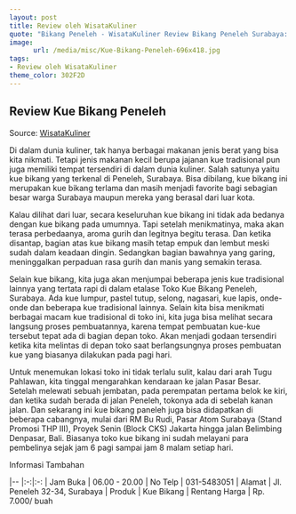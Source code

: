 ```yaml
---
layout: post
title: Review oleh WisataKuliner
quote: "Bikang Peneleh - WisataKuliner Review Bikang Peneleh Surabaya: Di dalam dunia kuliner, tak hanya berbagai makanan jenis berat yang bisa kita nikmati. Tetapi jenis makanan kecil berupa jajanan kue tradisional pun juga memiliki tempat tersendiri di dalam dunia kuliner. Salah satunya yaitu kue bikang yang terkenal di Peneleh, Surabaya. Bisa dibilang, kue bikang ini merupakan kue bikang terlama dan masih menjadi favorite bagi sebagian besar warga Surabaya maupun mereka yang berasal dari luar kota. ..."
image:
      url: /media/misc/Kue-Bikang-Peneleh-696x418.jpg
tags:
- Review oleh WisataKuliner
theme_color: 302F2D
---
```


## Review Kue Bikang Peneleh

Source: [WisataKuliner](https://www.wisatakuliner.com/kue-bikang-peneleh)

Di dalam dunia kuliner, tak hanya berbagai makanan jenis berat yang bisa kita nikmati. Tetapi jenis makanan kecil berupa jajanan kue tradisional pun juga memiliki tempat tersendiri di dalam dunia kuliner. Salah satunya yaitu kue bikang yang terkenal di Peneleh, Surabaya. Bisa dibilang, kue bikang ini merupakan kue bikang terlama dan masih menjadi favorite bagi sebagian besar warga Surabaya maupun mereka yang berasal dari luar kota.

Kalau dilihat dari luar, secara keseluruhan kue bikang ini tidak ada bedanya dengan kue bikang pada umumnya. Tapi setelah menikmatinya, maka akan terasa perbedaanya, aroma gurih dan legitnya begitu terasa. Dan ketika disantap, bagian atas kue bikang masih tetap empuk dan lembut meski sudah dalam keadaan dingin. Sedangkan bagian bawahnya yang garing, meninggalkan perpaduan rasa gurih dan manis yang semakin terasa.

Selain kue bikang, kita juga akan menjumpai beberapa jenis kue tradisional lainnya yang tertata rapi di dalam etalase Toko Kue Bikang Peneleh, Surabaya. Ada kue lumpur, pastel tutup, selong, nagasari, kue lapis, onde-onde dan beberapa kue tradisional lainnya. Selain kita bisa menikmati berbagai macam kue tradisional di toko ini, kita juga bisa melihat secara langsung proses pembuatannya, karena tempat pembuatan kue-kue tersebut tepat ada di bagian depan toko. Akan menjadi godaan tersendiri ketika kita melintas di depan toko saat berlangsungnya proses pembuatan kue yang biasanya dilakukan pada pagi hari.

Untuk menemukan lokasi toko ini tidak terlalu sulit, kalau dari arah Tugu Pahlawan, kita tinggal mengarahkan kendaraan ke jalan Pasar Besar. Setelah melewati sebuah jembatan, pada perempatan pertama belok ke kiri, dan ketika sudah berada di jalan Peneleh, tokonya ada di sebelah kanan jalan. Dan sekarang ini kue bikang paneleh juga bisa didapatkan di beberapa cabangnya, mulai dari RM Bu Rudi, Pasar Atom Surabaya (Stand Promosi THP III), Proyek Senin (Block CKS) Jakarta hingga jalan Belimbing Denpasar, Bali. Biasanya toko kue bikang ini sudah melayani para pembelinya sejak jam 6 pagi sampai jam 8 malam setiap hari.

Informasi Tambahan

|--
|:-:|:-:
| Jam Buka | 06.00 - 20.00
| No Telp | 031-5483051
| Alamat | Jl. Peneleh 32-34, Surabaya
| Produk | Kue Bikang
| Rentang Harga | Rp. 7.000/ buah